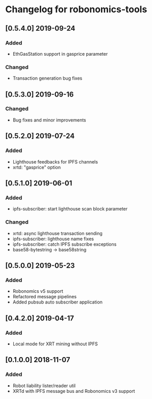 # Changelog for robonomics-tools

## [0.5.4.0] 2019-09-24
### Added
- EthGasStation support in gasprice parameter

### Changed
- Transaction generation bug fixes

## [0.5.3.0] 2019-09-16
### Changed
- Bug fixes and minor improvements

## [0.5.2.0] 2019-07-24
### Added
- Lighthouse feedbacks for IPFS channels
- xrtd: "gasprice" option

## [0.5.1.0] 2019-06-01
### Added
- ipfs-subscriber: start lighthouse scan block parameter

### Changed 
- xrtd: async lighthouse transaction sending
- ipfs-subscriber: lighthouse name fixes
- ipfs-subscriber: catch IPFS subscribe exceptions
- base58-bytestring -> base58string

## [0.5.0.0] 2019-05-23
### Added
- Robonomics v5 support
- Refactored message pipelines
- Added pubsub auto subscriber application

## [0.4.2.0] 2019-04-17
### Added
- Local mode for XRT mining without IPFS

## [0.1.0.0] 2018-11-07
### Added
- Robot liability lister/reader util
- XRTd with IPFS message bus and Robonomics v3 support
